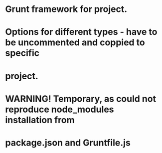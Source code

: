 # Grunt framework for project.
# Options for different types - have to be uncommented and coppied to specific
# project.

# WARNING! Temporary, as could not reproduce node_modules installation from
# package.json and Gruntfile.js
